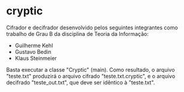 # cryptic

Cifrador e decifrador desenvolvido pelos seguintes integrantes como trabalho de Grau B da disciplina de Teoria da Informação:
- Guilherme Kehl
- Gustavo Bedin
- Klaus Steinmeier

Basta executar a classe "Cryptic" (main). Como resultado, o arquivo "teste.txt" produzirá o arquivo cifrado "teste.txt.cryptic", e o arquivo decifrado "teste_out.txt", que deve ser idêntico à "teste.txt".
